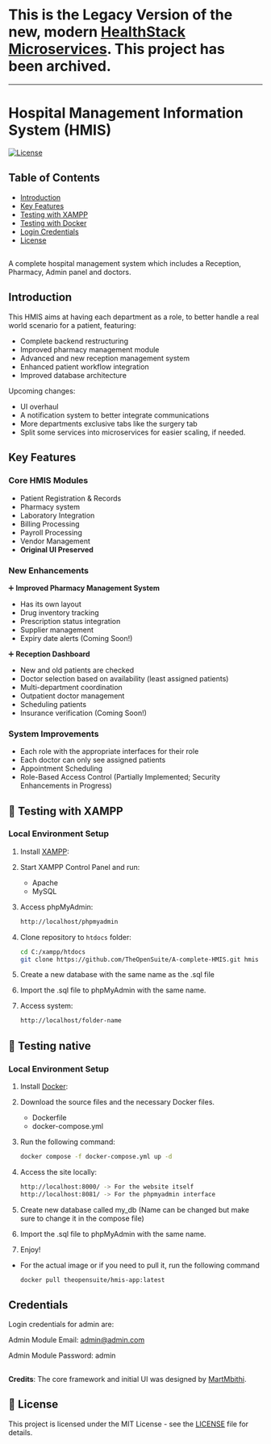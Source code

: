 # This is the Legacy Version of the new, modern [HealthStack Microservices](https://github.com/TheOpenSuite/HealthStack-Microservices). This project has been archived.


---


# Hospital Management Information System (HMIS)

[![License](https://img.shields.io/badge/License-MIT-blue.svg)](LICENSE)

## Table of Contents
- [Introduction](#-introduction)
- [Key Features](#-key-features)
- [Testing with XAMPP](#-testing-with-xampp)
- [Testing with Docker](#-testing-native)
- [Login Credentials](#Credentials)
- [License](#Llicense)

##
A complete hospital management system which includes a Reception, Pharmacy, Admin panel and doctors.
## Introduction

This HMIS aims at having each department as a role, to better handle a real world scenario for a patient, featuring:
- Complete backend restructuring
- Improved pharmacy management module
- Advanced and new reception management system
- Enhanced patient workflow integration
- Improved database architecture

Upcoming changes:
- UI overhaul
- A notification system to better integrate communications
- More departments exclusive tabs like the surgery tab
- Split some services into microservices for easier scaling, if needed.

## Key Features

### Core HMIS Modules
- Patient Registration & Records
- Pharmacy system
- Laboratory Integration
- Billing Processing
- Payroll Processing
- Vendor Management
- **Original UI Preserved**

### New Enhancements
➕ **Improved Pharmacy Management System**
- Has its own layout
- Drug inventory tracking
- Prescription status integration 
- Supplier management
- Expiry date alerts (Coming Soon!)
  
➕ **Reception Dashboard**
- New and old patients are checked
- Doctor selection based on availability (least assigned patients)
- Multi-department coordination
- Outpatient doctor management
- Scheduling patients
- Insurance verification (Coming Soon!)

### System Improvements
- Each role with the appropriate interfaces for their role
- Each doctor can only see assigned patients
- Appointment Scheduling
- Role-Based Access Control (Partially Implemented; Security Enhancements in Progress)

<!-- ## 🛠️ Installation -->
## 🧪 Testing with XAMPP
### Local Environment Setup
1. Install [XAMPP](https://www.apachefriends.org):
2. Start XAMPP Control Panel and run:
   - Apache
   - MySQL

2. Access phpMyAdmin:
   ```bash
   http://localhost/phpmyadmin

3. Clone repository to `htdocs` folder:
   ```bash
   cd C:/xampp/htdocs
   git clone https://github.com/TheOpenSuite/A-complete-HMIS.git hmis

4. Create a new database with the same name as the .sql file
   
5. Import the .sql file to phpMyAdmin with the same name.
   
7. Access system:
   ```bash
   http://localhost/folder-name

<!-- ### Setup Instructions
1. Clone repository:
   ```bash
   git clone https://github.com/TheOpenSuite/A-complete-HMIS.git -->

## 🧪 Testing native
### Local Environment Setup
1. Install [Docker](https://www.docker.com/):
2. Download the source files and the necessary Docker files.
   - Dockerfile
   - docker-compose.yml

3. Run the following command:
   ```bash
   docker compose -f docker-compose.yml up -d

3. Access the site locally:
   ```bash
   http://localhost:8000/ -> For the website itself
   http://localhost:8081/ -> For the phpmyadmin interface

4. Create new database called my_db (Name can be changed but make sure to change it in the compose file)
   
5. Import the .sql file to phpMyAdmin with the same name.
   
7. Enjoy!

- For the actual image or if you need to pull it, run the following command
   ```bash
   docker pull theopensuite/hmis-app:latest

<!-- ### Setup Instructions
1. Clone repository:
   ```bash
   git clone https://github.com/TheOpenSuite/A-complete-HMIS.git -->

## Credentials
Login credentials for admin are:

Admin Module Email: admin@admin.com

Admin Module Password: admin

##
**Credits**: The core framework and initial UI was designed by [MartMbithi](https://github.com/MartMbithi).

## 📄 License
This project is licensed under the MIT License - see the [LICENSE](LICENSE) file for details.

